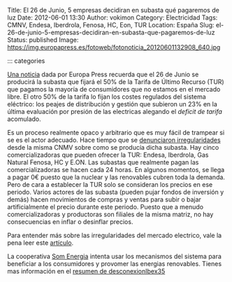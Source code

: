 Title: El 26 de Junio, 5 empresas decidiran en subasta qué pagaremos de luz
Date: 2012-06-01 13:30
Author: vokimon
Category: Electricidad
Tags: CMNV, Endesa, Iberdrola, Fenosa, HC, Eon, TUR
Location: España
Slug: el-26-de-junio-5-empresas-decidiran-en-subasta-que-pagaremos-de-luz
Status: published
Image: https://img.europapress.es/fotoweb/fotonoticia_20120601132908_640.jpg

::: categories

[Una noticia](http://www.europapress.es/economia/energia-00341/noticia-economia-energia-subasta-electrica-celebrara-26-junio-condicionara-revision-luz-julio-20120601132908.html) dada por Europa Press recuerda que el 26 de Junio se producirá la subasta que fijará el 50% de la Tarifa de Último Recurso (TUR) que pagamos la mayoría de consumidores que no estamos en el mercado libre. El otro 50% de la tarifa lo fijan los costes regulados del sistema eléctrico: los peajes de distribución y gestión que subieron un 23% en la última evaluación por presión de las electricas alegando el *deficit de tarifa* acomulado.

Es un proceso realmente opaco y arbitrario que es muy fácil de trampear si se es el actor adecuado.
Hace tiempo que se [denunciaron irregularidades]({filename}/articles/2012-05-15-15:16-la-cnmv-confirma-las-sospechas-de-manipulaciones-en-la-subasta-electrica.md)
desde la misma CNMV sobre como se producía dicha subasta.
Hay cinco comercializadoras que pueden ofrecer la TUR: Endesa, Iberdrola, Gas Natural Fenosa, HC y E.ON.
Las subastas que realmente pagan las comercializadoras se hacen cada 24 horas.
En algunos momentos, se llega a pagar 0€ puesto que la nuclear y las renovables cubren toda la demanda.
Pero de cara a establecer la TUR solo se consideran los precios en ese periodo.
Varios actores de las subasta (pueden pujar fondos de inversión y demás) hacen movimientos de compras y ventas para subir o bajar artificialmente el precio durante este periodo.
Puesto que a menudo comercializadoras y productoras son filiales de la misma matriz, no hay consecuencias en inflar o desinflar precios.

Para entender más sobre las irregularidades del mercado electrico, vale la pena leer este [artículo](http://jumanjisolar.com/comunicacion/la-verdad-sobre-el-mercado-electrico).

La cooperativa [Som Energia](http://www.somenergia.coop/) intenta usar los mecanismos del sistema para beneficiar a los consumidores y provomer las energias renovables.
Tienes mas información en el [resumen de desconexionIbex35]({filename}/pages/electricas-som-energia.md)

